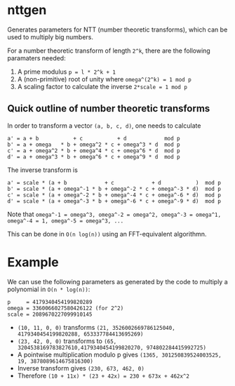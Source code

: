 # nttgen

Generates parameters for NTT (number theoretic transforms), which can be
used to multiply big numbers.

For a number theoretic transform of length `2^k`, there are the
following paramaters needed:

1. A prime modulus `p = l * 2^k + 1`
1. A (non-primitive) root of unity where `omega^(2^k) = 1 mod p`
1. A scaling factor to calculate the inverse `2*scale = 1 mod p`

## Quick outline of number theoretic transforms

In order to transform a vector `(a, b, c, d)`, one needs to calculate

```
a' = a + b           + c           + d            mod p
b' = a + omega   * b + omega^2 * c + omega^3 * d  mod p
c' = a + omega^2 * b + omega^4 * c + omega^6 * d  mod p
d' = a + omega^3 * b + omega^6 * c + omega^9 * d  mod p
```

The inverse transform is
```
a' = scale * (a + b            + c            + d           )  mod p
b' = scale * (a + omega^-1 * b + omega^-2 * c + omega^-3 * d)  mod p
c' = scale * (a + omega^-2 * b + omega^-4 * c + omega^-6 * d)  mod p
d' = scale * (a + omega^-3 * b + omega^-6 * c + omega^-9 * d)  mod p
```

Note that `omega^-1 = omega^3, omega^-2 = omega^2, omega^-3 = omega^1,
omega^-4 = 1, omega^-5 = omega^3, ...`

This can be done in `O(n log(n))` using an FFT-equivalent algorithmn.

# Example
We can use the following parameters as generated by the code to multiply
a polynomial in `O(n * log(n))`:

```
p     = 4179340454199820289
omega = 3360066027580426122 (for 2^2)
scale = 2089670227099910145
```

- `(10, 11, 0, 0)` transforms `(21, 3526002669786125040, 4179340454199820288, 653337784413695269)`
- `(23, 42, 0, 0)` transforms to `(65, 3204538169783827610,4179340454199820270, 974802284415992725)`
- A pointwise multiplication modulo p gives `(1365, 301250839524003525, 19, 3878089614675816300)`
- Inverse transform gives `(230, 673, 462, 0)`
- Therefore `(10 + 11x) * (23 + 42x) = 230 + 673x + 462x^2`

